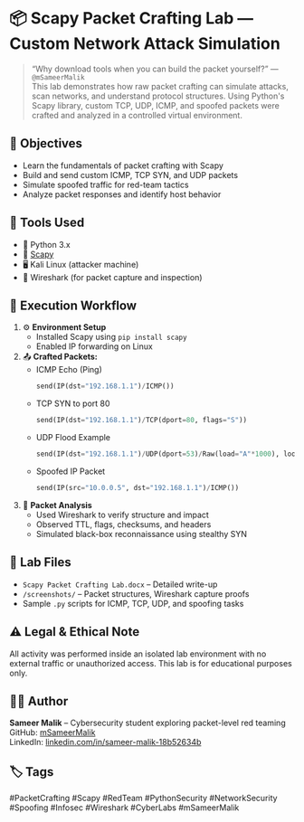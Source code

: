 # 📦 Scapy Packet Crafting Lab — Custom Network Attack Simulation  
> “Why download tools when you can build the packet yourself?” — `@mSameerMalik`  
This lab demonstrates how raw packet crafting can simulate attacks, scan networks, and understand protocol structures. Using Python's Scapy library, custom TCP, UDP, ICMP, and spoofed packets were crafted and analyzed in a controlled virtual environment.

## 🎯 Objectives  
- Learn the fundamentals of packet crafting with Scapy  
- Build and send custom ICMP, TCP SYN, and UDP packets  
- Simulate spoofed traffic for red-team tactics  
- Analyze packet responses and identify host behavior  

## 🧰 Tools Used  
- 🐍 Python 3.x  
- 🧪 [Scapy](https://scapy.net/)  
- 🖥️ Kali Linux (attacker machine)  
- 📡 Wireshark (for packet capture and inspection)

## 📌 Execution Workflow  
1. ⚙️ **Environment Setup**  
   - Installed Scapy using `pip install scapy`  
   - Enabled IP forwarding on Linux  
2. 📤 **Crafted Packets:**  
   - ICMP Echo (Ping)  
     ```python
     send(IP(dst="192.168.1.1")/ICMP())
     ```  
   - TCP SYN to port 80  
     ```python
     send(IP(dst="192.168.1.1")/TCP(dport=80, flags="S"))
     ```  
   - UDP Flood Example  
     ```python
     send(IP(dst="192.168.1.1")/UDP(dport=53)/Raw(load="A"*1000), loop=1)
     ```  
   - Spoofed IP Packet  
     ```python
     send(IP(src="10.0.0.5", dst="192.168.1.1")/ICMP())
     ```
3. 🧠 **Packet Analysis**  
   - Used Wireshark to verify structure and impact  
   - Observed TTL, flags, checksums, and headers  
   - Simulated black-box reconnaissance using stealthy SYN

## 📂 Lab Files  
- `Scapy Packet Crafting Lab.docx` – Detailed write-up  
- `/screenshots/` – Packet structures, Wireshark capture proofs  
- Sample `.py` scripts for ICMP, TCP, UDP, and spoofing tasks

## ⚠️ Legal & Ethical Note  
All activity was performed inside an isolated lab environment with no external traffic or unauthorized access. This lab is for educational purposes only.

## 👨‍💻 Author  
**Sameer Malik** – Cybersecurity student exploring packet-level red teaming  
GitHub: [mSameerMalik](https://github.com/mSameerMalik)  
LinkedIn: [linkedin.com/in/sameer-malik-18b52634b](https://www.linkedin.com/in/sameer-malik-18b52634b/)

## 🏷️ Tags  
#PacketCrafting #Scapy #RedTeam #PythonSecurity #NetworkSecurity #Spoofing #Infosec #Wireshark #CyberLabs #mSameerMalik

